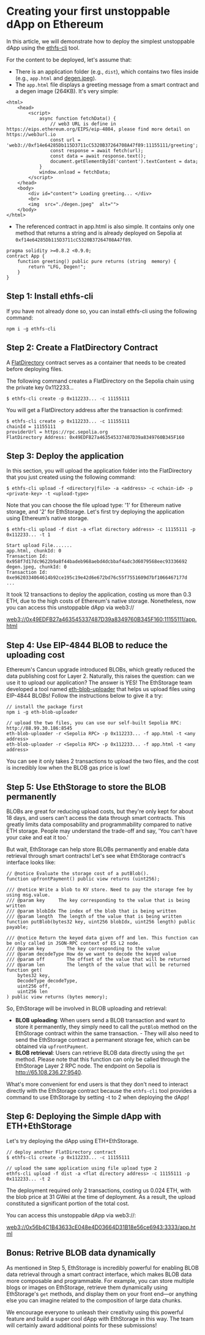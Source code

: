 # Creating your first unstoppable dApp on Ethereum

In this article, we will demonstrate how to deploy the simplest unstoppable dApp using the [ethfs-cli](https://github.com/ethstorage/ethfs-cli/) tool.

For the content to be deployed, let's assume that:
- There is an application folder (e.g., `dist`), which contains two files inside (e.g., `app.html` and [degen.jpeg](https://gist.github.com/assets/5291653/4526caf3-9218-4a23-8619-02f777e6e7fd)).
- The `app.html` file displays a greeting message from a smart contract and a degen image (264KB). It's very simple:
```
<html>
    <head>
        <script> 
            async function fetchData() { 
                // web3 URL is define in https://eips.ethereum.org/EIPS/eip-4804, please find more detail on https://web3url.io
                const url = 'web3://0xf14e64285Db115D3711cC5320B37264708A47f89:11155111/greeting'; 
                const response = await fetch(url); 
                const data = await response.text(); 
                document.getElementById('content').textContent = data; 
            } 
            window.onload = fetchData; 
        </script>
    </head>
    <body>
        <div id="content"> Loading greeting... </div>
        <br>
        <img  src="./degen.jpeg"  alt="">	
    </body>	
</html>
```
 - The referenced contract in app.html is also simple. It contains only one method that returns a string and is already deployed on Sepolia at `0xf14e64285Db115D3711cC5320B37264708A47f89`.
```
pragma solidity >=0.8.2 <0.9.0;
contract App {
    function greeting() public pure returns (string  memory) {
        return "LFG, Degen!";
    }
}
```
## Step 1: Install ethfs-cli
If you have not already done so, you can install ethfs-cli using the following command:
```
npm i -g ethfs-cli
```
## Step 2: Create a FlatDirectory Contract
A [FlatDirectory](https://docs.web3url.io/advanced-topics/flatdirectory) contract serves as a container that needs to be created before deploying files.

The following command creates a FlatDirectory on the Sepolia chain using the private key 0x112233...
```
$ ethfs-cli create -p 0x112233... -c 11155111
```
You will get a FlatDirectory address after the transaction is confirmed:
```
$ ethfs-cli create -p 0x112233... -c 11155111
chainId = 11155111
providerUrl = https://rpc.sepolia.org
FlatDirectory Address: 0x49EDFB27a463545337487D39a8349760B345F160
```
## Step 3: Deploy the application
In this section, you will upload the application folder into the FlatDirectory that you just created using the following command:
```
$ ethfs-cli upload -f <directory|file> -a <address> -c <chain-id> -p <private-key> -t <upload-type>
```
Note that you can choose the file upload type: '1' for Ethereum native storage, and '2' for EthStorage. Let's first try deploying the application using Ethereum’s native storage.
```
$ ethfs-cli upload -f dist -a <flat directory address> -c 11155111 -p 0x112233... -t 1

Start upload File.......
app.html, chunkId: 0
Transaction Id: 0x958f7d17dc9622b9a8f44badeb968aebd4dcbbaf4adc3d6079568eec93336692
degen.jpeg, chunkId: 0
Transaction Id: 0xe9620334064614b92ce195c19e42d6e672bd76c55f7551609d7bf1066467177d
...
```
It took 12 transactions to deploy the application, costing us more than 0.3 ETH, due to the high costs of Ethereum's native storage. Nonetheless, now you can access this unstoppable dApp via web3://

[web3://0x49EDFB27a463545337487D39a8349760B345F160:11155111/app.html](https://0x49edfb27a463545337487d39a8349760b345f160.sep.w3link.io/app.html)

## Step 4: Use EIP-4844 BLOB to reduce the uploading cost
Ethereum's Cancun upgrade introduced BLOBs, which greatly reduced the data publishing cost for Layer 2. Naturally, this raises the question: can we use it to upload our application? The answer is YES! The EthStorage team developed a tool named [eth-blob-uploader](https://www.npmjs.com/package/eth-blob-uploader) that helps us upload files using EIP-4844 BLOBs! Follow the instructions below to give it a try:
```
// install the package first
npm i -g eth-blob-uploader

// upload the two files, you can use our self-built Sepolia RPC: http://88.99.30.186:8545
eth-blob-uploader -r <Sepolia RPC> -p 0x112233... -f app.html -t <any address>
eth-blob-uploader -r <Sepolia RPC> -p 0x112233... -f app.html -t <any address>   
```
You can see it only takes 2 transactions to upload the two files, and the cost is incredibly low when the BLOB gas price is low!

## Step 5: Use EthStorage to store the BLOB permanently
BLOBs are great for reducing upload costs, but they're only kept for about 18 days, and users can't access the data through smart contracts. This greatly limits data composability and programmability compared to native ETH storage. People may understand the trade-off and say, 'You can't have your cake and eat it too.' 

But wait, EthStorage can help store BLOBs permanently and enable data retrieval through smart contracts! Let's see what EthStorage contract's interface looks like:
```
// @notice Evaluate the storage cost of a putBlob().
function upfrontPayment() public view returns (uint256);

/// @notice Write a blob to KV store. Need to pay the storage fee by using msg.value.
/// @param key     The key corresponding to the value that is being written
/// @param blobIdx The index of the blob that is being written
/// @param length  The length of the value that is being written
function putBlob(bytes32 key, uint256 blobIdx, uint256 length) public payable;    

/// @notice Return the keyed data given off and len. This function can be only called in JSON-RPC context of ES L2 node.
/// @param key        The key corresponding to the value
/// @param decodeType How do we want to decode the keyed value
/// @param off        The offset of the value that will be returned
/// @param len        The length of the value that will be returned
function get(
    bytes32 key,
    DecodeType decodeType,
    uint256 off,
    uint256 len
) public view returns (bytes memory);
```
So, EthStorage will be involved in BLOB uploading and retrieval:
 - **BLOB uploading**: When users send a BLOB transaction and want to store it permanently, they simply need to call the `putBlob` method on the EthStorage contract within the same transaction. -   They will also need to send the EthStorage contract a permanent storage fee, which can be obtained via `upfrontPayment`.
 - **BLOB retrieval**: Users can retrieve BLOB data directly using the `get` method. Please note that this function can only be called through the EthStorage Layer 2 RPC node. The endpoint on Sepolia is http://65.108.236.27:9540.

What's more convenient for end users is that they don't need to interact directly with the EthStorage contract because the `ethfs-cli` tool provides a command to use EthStorage by setting -t to 2 when deploying the dApp!

## Step 6: Deploying the Simple dApp with ETH+EthStorage
Let's  try deploying the dApp using ETH+EthStorage.
```
// deploy another FlatDirectory contract
$ ethfs-cli create -p 0x112233... -c 11155111

// upload the same application using file upload type 2
ethfs-cli upload -f dist -a <flat directory address> -c 11155111 -p 0x112233... -t 2
```
The deployment required only 2 transactions, costing us 0.024 ETH, with the blob price at 31 GWei at the time of deployment. As a result, the upload constituted a significant portion of the total cost.

You can access this unstoppable dApp via web3://:

[web3://0x56b4C1B43633cE048e4D03664D31B18e56ce6943:3333/app.html](https://0x56b4c1b43633ce048e4d03664d31b18e56ce6943.3333.w3link.io/app.html)

## Bonus: Retrive BLOB data dynamically
As mentioned in Step 5, EthStorage is incredibly powerful for enabling BLOB data retrieval through a smart contract interface, which makes BLOB data more composable and programmable. For example, you can store multiple blogs or images on EthStorage, retrieve them dynamically using EthStorage's `get` methods, and display them on your front end—or anything else you can imagine related to the composition of large data chunks.

We encourage everyone to unleash their creativity using this powerful feature and build a super cool dApp with EthStorage in this way. The team will certainly award additional points for these submissions!